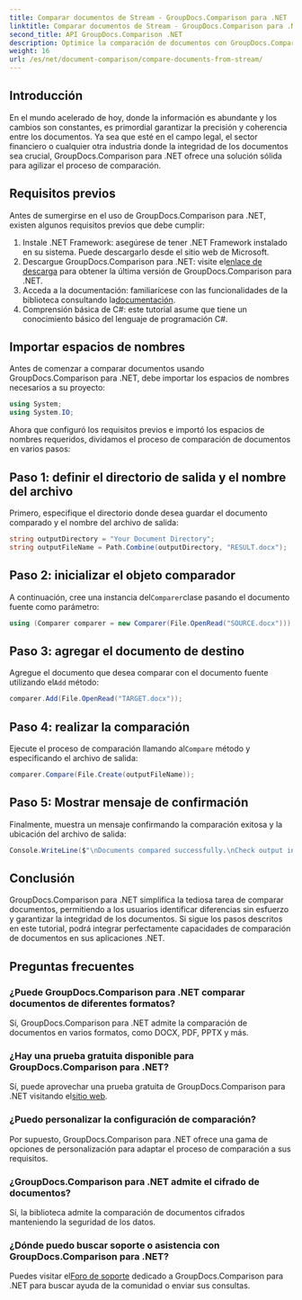 ```yaml
---
title: Comparar documentos de Stream - GroupDocs.Comparison para .NET
linktitle: Comparar documentos de Stream - GroupDocs.Comparison para .NET
second_title: API GroupDocs.Comparison .NET
description: Optimice la comparación de documentos con GroupDocs.Comparison para .NET. Compare documentos sin esfuerzo y garantice la precisión en todos los archivos.
weight: 16
url: /es/net/document-comparison/compare-documents-from-stream/
---
```

## Introducción
En el mundo acelerado de hoy, donde la información es abundante y los cambios son constantes, es primordial garantizar la precisión y coherencia entre los documentos. Ya sea que esté en el campo legal, el sector financiero o cualquier otra industria donde la integridad de los documentos sea crucial, GroupDocs.Comparison para .NET ofrece una solución sólida para agilizar el proceso de comparación.
## Requisitos previos
Antes de sumergirse en el uso de GroupDocs.Comparison para .NET, existen algunos requisitos previos que debe cumplir:
1. Instale .NET Framework: asegúrese de tener .NET Framework instalado en su sistema. Puede descargarlo desde el sitio web de Microsoft.
2.  Descargue GroupDocs.Comparison para .NET: visite el[enlace de descarga](https://releases.groupdocs.com/comparison/net/) para obtener la última versión de GroupDocs.Comparison para .NET.
3.  Acceda a la documentación: familiarícese con las funcionalidades de la biblioteca consultando la[documentación](https://tutorials.groupdocs.com/comparison/net/).
4. Comprensión básica de C#: este tutorial asume que tiene un conocimiento básico del lenguaje de programación C#.

## Importar espacios de nombres
Antes de comenzar a comparar documentos usando GroupDocs.Comparison para .NET, debe importar los espacios de nombres necesarios a su proyecto:
```csharp
using System;
using System.IO;
```
Ahora que configuró los requisitos previos e importó los espacios de nombres requeridos, dividamos el proceso de comparación de documentos en varios pasos:
## Paso 1: definir el directorio de salida y el nombre del archivo
Primero, especifique el directorio donde desea guardar el documento comparado y el nombre del archivo de salida:
```csharp
string outputDirectory = "Your Document Directory";
string outputFileName = Path.Combine(outputDirectory, "RESULT.docx");
```
## Paso 2: inicializar el objeto comparador
 A continuación, cree una instancia del`Comparer`clase pasando el documento fuente como parámetro:
```csharp
using (Comparer comparer = new Comparer(File.OpenRead("SOURCE.docx")))
```
## Paso 3: agregar el documento de destino
 Agregue el documento que desea comparar con el documento fuente utilizando el`Add` método:
```csharp
comparer.Add(File.OpenRead("TARGET.docx"));
```
## Paso 4: realizar la comparación
 Ejecute el proceso de comparación llamando al`Compare` método y especificando el archivo de salida:
```csharp
comparer.Compare(File.Create(outputFileName));
```
## Paso 5: Mostrar mensaje de confirmación
Finalmente, muestra un mensaje confirmando la comparación exitosa y la ubicación del archivo de salida:
```csharp
Console.WriteLine($"\nDocuments compared successfully.\nCheck output in {outputDirectory}.");
```

## Conclusión
GroupDocs.Comparison para .NET simplifica la tediosa tarea de comparar documentos, permitiendo a los usuarios identificar diferencias sin esfuerzo y garantizar la integridad de los documentos. Si sigue los pasos descritos en este tutorial, podrá integrar perfectamente capacidades de comparación de documentos en sus aplicaciones .NET.
## Preguntas frecuentes
### ¿Puede GroupDocs.Comparison para .NET comparar documentos de diferentes formatos?
Sí, GroupDocs.Comparison para .NET admite la comparación de documentos en varios formatos, como DOCX, PDF, PPTX y más.
### ¿Hay una prueba gratuita disponible para GroupDocs.Comparison para .NET?
 Sí, puede aprovechar una prueba gratuita de GroupDocs.Comparison para .NET visitando el[sitio web](https://releases.groupdocs.com/).
### ¿Puedo personalizar la configuración de comparación?
Por supuesto, GroupDocs.Comparison para .NET ofrece una gama de opciones de personalización para adaptar el proceso de comparación a sus requisitos.
### ¿GroupDocs.Comparison para .NET admite el cifrado de documentos?
Sí, la biblioteca admite la comparación de documentos cifrados manteniendo la seguridad de los datos.
### ¿Dónde puedo buscar soporte o asistencia con GroupDocs.Comparison para .NET?
 Puedes visitar el[Foro de soporte](https://forum.groupdocs.com/c/comparison/12) dedicado a GroupDocs.Comparison para .NET para buscar ayuda de la comunidad o enviar sus consultas.